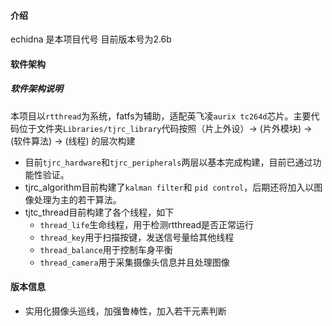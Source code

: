 
#### 介绍
echidna 是本项目代号 目前版本号为2.6b

#### 软件架构

##### 软件架构说明
本项目以`rtthread`为系统，fatfs为辅助，适配英飞凌`aurix tc264d`芯片。主要代码位于文件夹`Libraries/tjrc_library`代码按照（片上外设）-> (片外模块) -> (软件算法) -> (线程) 的层次构建

* 目前`tjrc_hardware`和`tjrc_peripherals`两层以基本完成构建，目前已通过功能性验证。
* tjrc_algorithm目前构建了`kalman filter`和 `pid control`，后期还将加入以图像处理为主的若干算法。
* tjtc_thread目前构建了各个线程，如下
  * `thread_life`生命线程，用于检测rtthread是否正常运行
  * `thread_key`用于扫描按键，发送信号量给其他线程
  * `thread_balance`用于控制车身平衡
  * `thread_camera`用于采集摄像头信息并且处理图像

#### 版本信息

* 实用化摄像头巡线，加强鲁棒性，加入若干元素判断
